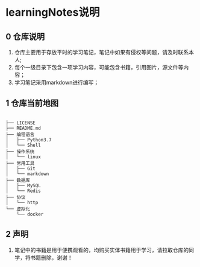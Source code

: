 # learningNotes说明

## 0 仓库说明

1. 仓库主要用于存放平时的学习笔记，笔记中如果有侵权等问题，请及时联系本人;
2. 每个一级目录下包含一项学习内容，可能包含书籍，引用图片，源文件等内容；
3. 学习笔记采用markdown进行编写；

## 1 仓库当前地图

```console

├── LICENSE
├── README.md
├── 编程语言
│   ├── Python3.7
│   └── Shell
├── 操作系统
│   └── linux
├── 常用工具
│   ├── Git
│   └── markdown
├── 数据库
│   ├── MySQL
│   └── Redis
├── 协议
│   └── http
└── 虚拟化
    └── docker
```

## 2 声明

1. 笔记中的书籍是用于便携观看的，均购买实体书籍用于学习，请拉取仓库的同学，将书籍删除，谢谢！
